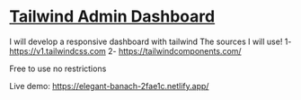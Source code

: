 # [ Tailwind Admin Dashboard](https://github.com/diypa571/tailwind_css_admin_dashboard)

I will develop a responsive dashboard with tailwind
The sources I will use!
1- https://v1.tailwindcss.com
2- https://tailwindcomponents.com/

Free to use no  restrictions


Live demo: https://elegant-banach-2fae1c.netlify.app/
